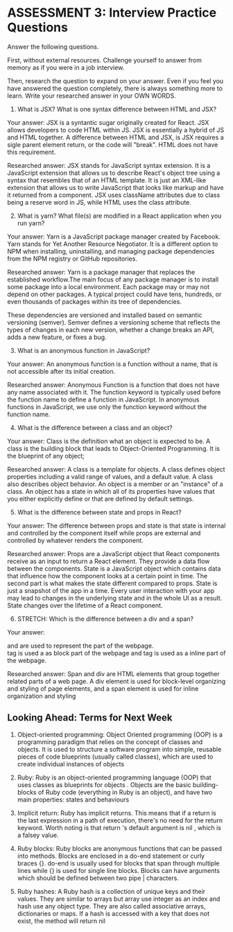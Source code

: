 # ASSESSMENT 3: Interview Practice Questions

Answer the following questions.

First, without external resources. Challenge yourself to answer from memory as if you were in a job interview.

Then, research the question to expand on your answer. Even if you feel you have answered the question completely, there is always something more to learn. Write your researched answer in your OWN WORDS.

1. What is JSX? What is one syntax difference between HTML and JSX?

Your answer: JSX is a syntantic sugar originally created for React. JSX allows developers to code HTML within JS. JSX is essentially a hybrid of JS and HTML together. A difference between HTML and JSX, is JSX requires a sigle parent element return, or the code will "break". HTML does not have this requirement.

Researched answer: JSX stands for JavaScript syntax extension.   It is a JavaScript extension that allows us to describe React's object tree using a syntax that resembles that of an HTML template.   It is just an XML-like extension that allows us to write JavaScript that looks like markup and have it returned from a component. JSX uses className attributes due to class being a reserve word in JS, while HTML uses the class attribute.

2. What is yarn? What file(s) are modified in a React application when you run yarn?

Your answer: Yarn is a JavaScript package manager created by Facebook. Yarn stands for Yet Another Resource Negotiator.  It is a different option to NPM when installing, uninstalling, and managing package dependencies from the NPM registry or GitHub repositories.


Researched answer: Yarn is a package manager that replaces the established workflow.The main focus of any package manager is to install some package into a local environment. Each package may or may not depend on other packages. A typical project could have tens, hundreds, or even thousands of packages within its tree of dependencies.

These dependencies are versioned and installed based on semantic versioning (semver). Semver defines a versioning scheme that reflects the types of changes in each new version, whether a change breaks an API, adds a new feature, or fixes a bug.

3. What is an anonymous function in JavaScript?

Your answer: An anonymous function is a function without a name, that is not accessible after its initial creation.

Researched answer: Anonymous Function is a function that does not have any name associated with it. The function keyword is typically used before the function name to define a function in JavaScript.  In anonymous functions in JavaScript, we use only the function keyword without the function name.

4. What is the difference between a class and an object?

Your answer: Class is the definition what an object is expected to be. A class is the building block that leads to Object-Oriented Programming. It is the blueprint of any object;

Researched answer: A class is a template for objects. A class defines object properties including a valid range of values, and a default value. A class also describes object behavior. An object is a member or an "instance" of a class. An object has a state in which all of its properties have values that you either explicitly define or that are defined by default settings.

5. What is the difference between state and props in React?

Your answer: The difference between props and state is that state is internal and controlled by the component itself while props are external and controlled by whatever renders the component.

Researched answer: Props are a JavaScript object that React components receive as an input to return a React element. They provide a data flow between the components. State is a JavaScript object which contains data that influence how the component looks at a certain point in time. The second part is what makes the state different compared to props. State is just a snapshot of the app in a time. Every user interaction with your app may lead to changes in the underlying state and in the whole UI as a result. State changes over the lifetime of a React component.

6. STRETCH: Which is the difference between a div and a span?

Your answer: <div> and <span> are used to represent the part of the webpage. <div> tag is used a as block part of the webpage and <span> tag is used as a inline part of the webpage.  

Researched answer: Span and div are HTML elements that group together related parts of a web page. A div element is used for block-level organizing and styling of page elements, and a span element is used for inline organization and styling

## Looking Ahead: Terms for Next Week

1. Object-oriented programming: Object Oriented programming (OOP) is a programming paradigm that relies on the concept of classes and objects. It is used to structure a software program into simple, reusable pieces of code blueprints (usually called classes), which are used to create individual instances of objects

2. Ruby: Ruby is an object-oriented programming language (OOP) that uses classes as blueprints for objects . Objects are the basic building-blocks of Ruby code (everything in Ruby is an object), and have two main properties: states and behaviours

3. Implicit return: Ruby has implicit returns. This means that if a return is the last expression in a path of execution, there's no need for the return keyword. Worth noting is that return 's default argument is nil , which is a falsey value.

4. Ruby blocks: Ruby blocks are anonymous functions that can be passed into methods. Blocks are enclosed in a do-end statement or curly braces {}. do-end is usually used for blocks that span through multiple lines while {} is used for single line blocks. Blocks can have arguments which should be defined between two pipe | characters.

5. Ruby hashes: A Ruby hash is a collection of unique keys and their values. They are similar to arrays but array use integer as an index and hash use any object type. They are also called associative arrays, dictionaries or maps. If a hash is accessed with a key that does not exist, the method will return nil
